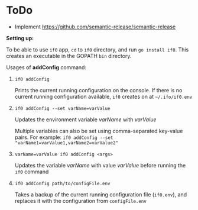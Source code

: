 # ToDo

- Implement https://github.com/semantic-release/semantic-release

**Setting up:**

To be able to use `if0` app, `cd` to `if0` directory, and run `go install if0`. This creates an executable in the GOPATH `bin` directory.

Usages of **addConfig** command:

1. `if0 addConfig`

    Prints the current running configuration on the console.
    If there is no current running configuration available, `if0` creates on at `~/.ifo/if0.env`
2. `if0 addConfig --set varName=varValue`
    
    Updates the environment variable  _varName_ with _varValue_
    
    Multiple variables can also be set using comma-separated key-value pairs. For example: `if0 addConfig --set "varName1=varValue1,varName2=varValue2"`
3. `varName=varValue if0 addConfig <args>`

    Updates the variable _varName_ with value _varValue_ before running the `if0` command 
4. `if0 addConfig path/to/configFile.env`

    Takes a backup of the current running configuration file (`if0.env`), and replaces it with the configuration from `configFile.env`